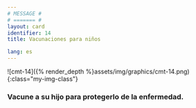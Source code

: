 ```yaml
---
# MESSAGE #
# ======= #
layout: card
identifier: 14
title: Vacunaciones para niños

lang: es
---
```


![cmt-14]({% render_depth %}assets/img/graphics/cmt-14.png){:class="my-img-class"}

### Vacune a su hijo para protegerlo de la enfermedad.

